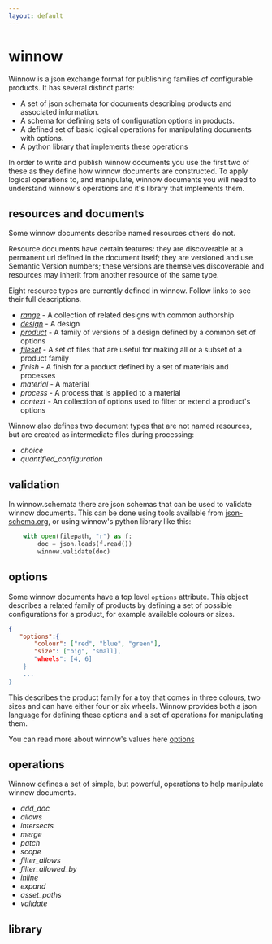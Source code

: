 ```yaml
---
layout: default
---
```


# winnow

Winnow is a json exchange format for publishing families of configurable products. It has several distinct parts:

+ A set of json schemata for documents describing products and associated information.
+ A schema for defining sets of configuration options in products.
+ A defined set of basic logical operations for manipulating documents with options.
+ A python library that implements these operations

In order to write and publish winnow documents you use the first two of these as they define how winnow documents are constructed. To apply logical operations to, and manipulate, winnow documents you will need to understand winnow's operations and it's library that implements them.


## resources and documents

Some winnow documents describe named resources others do not. 

Resource documents have certain features: they are discoverable at a permanent url defined in the document itself; they are versioned and use Semantic Version numbers; these versions are themselves discoverable and resources may inherit from another resource of the same type.

Eight resource types are currently defined in winnow. Follow links to see their full descriptions.

+ [*range*](range.md) - A collection of related designs with common authorship
+ [*design*](design.md) - A design
+ [*product*](product.md) - A family of versions of a design defined by a common set of options
+ [*fileset*](fileset.md) - A set of files that are useful for making all or a subset of a product family
+ *finish* - A finish for a product defined by a set of materials and processes
+ *material* - A material
+ *process* - A process that is applied to a material
+ *context* - An collection of options used to filter or extend a product's options

Winnow also defines two document types that are not named resources, but are created as intermediate files during processing:

+ *choice*
+ *quantified_configuration*

## validation

In winnow.schemata there are json schemas that can be used to validate winnow documents. This can be done using tools available from [json-schema.org](http://json-schema.org/implementations.html), or using winnow's python library like this:

```python
    with open(filepath, "r") as f:
        doc = json.loads(f.read())
        winnow.validate(doc)
```


## options

Some winnow documents have a top level ```options``` attribute.  This object describes a related family of products by defining a set of possible configurations for a product, for example available colours or sizes. 

 ```json
 {
    "options":{
        "colour": ["red", "blue", "green"],
        "size": ["big", "small],
        "wheels": [4, 6]
     }
     ...
 }
 ```

This describes the product family for a toy that comes in three colours, two sizes and can have either four or six wheels. Winnow provides both a json language for defining these options and a set of operations for manipulating them.

You can read more about winnow's values here [options](options.md)

## operations

Winnow defines a set of simple, but powerful, operations to help manipulate winnow documents.

+ *add_doc* 
+ *allows*
+ *intersects*
+ *merge*
+ *patch*
+ *scope*
+ *filter_allows*
+ *filter_allowed_by*
+ *inline*
+ *expand*
+ *asset_paths*
+ *validate*

## library











